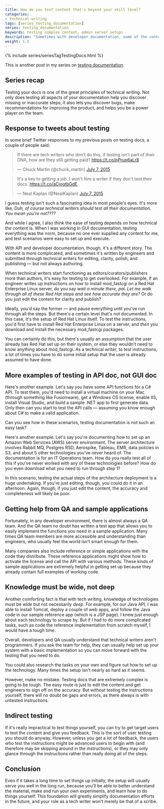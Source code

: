 ```yaml
---
title: How do you test content that's beyond your skill level?
categories:
- technical-writing
tags: [series_testing_documentation]
series: testing_documentation
keywords: testing complex content, admin server setups
description: "Sometimes with developer documentation, some of the content may be beyond your skill level to set up and test. In these cases, you can ask developers for help in setting up your system so that you can run the necessary tests. Alternatively, you can test the instructions with users and gather feedback indirectly."
weight: 1.5
---
```

{% include series/seriesTagTestingDocs.html %}

This is another post in my series on [testing documentation](https://idratherbewriting.com/2015/07/07/testing-your-instructions/). 

## Series recap
Testing your docs is one of the great principles of technical writing. Not only does testing all aspects of your documentation help you discover missing or inaccurate steps, it also lets you discover bugs, make recommendations for improving the product, and helps you be a power player on the team.

## Response to tweets about testing
In some brief Twitter responses to my previous posts on testing docs, a couple of people said:

<blockquote class="twitter-tweet" lang="en"><p lang="en" dir="ltr">If there are tech writers who don’t do this, if testing isn’t part of their DNA, how are they still getting paid? <a href="https://t.co/pPrup6aLr8">https://t.co/pPrup6aLr8</a></p>&mdash; Chuck Martin (@chuck_martin) <a href="https://twitter.com/chuck_martin/status/618569293538553857">July 7, 2015</a></blockquote>
<script async src="//platform.twitter.com/widgets.js" charset="utf-8"></script>

<blockquote class="twitter-tweet" lang="en"><p lang="en" dir="ltr">It&#39;s a key to getting a job. I won&#39;t hire a writer if they don&#39;t test their docs. <a href="https://t.co/aCjogtbGdE">https://t.co/aCjogtbGdE</a></p>&mdash; Neal Kaplan (@NealKaplan) <a href="https://twitter.com/NealKaplan/status/618524438150017024">July 7, 2015</a></blockquote>
<script async src="//platform.twitter.com/widgets.js" charset="utf-8"></script>

I guess testing isn't such a fascinating idea in most people's eyes. It's more like, *Duh, of course technical writers should test all their documentation. You mean you're not????*

And while I agree, I also think the ease of testing depends on how technical the content is. When I was working in GUI documentation, testing everything was the norm, because no one ever supplied any content for me, and test scenarios were easy to set up and execute.

With API and developer documentation, though, it's a different story. The content is more complicated, and sometimes it's written by engineers and submitted through technical writers for editing, clarity, polish, and publishing &mdash; but not always authoring. 

When technical writers start functioning as editors/curators/publishers more than authors, it's easy for testing to get overlooked. For example, if an engineer writes up instructions on how to install mod_fastcgi on a Red Hat Enterprise Linux server, do you say *wait a minute there, pal. Let me walk through all of these Red Hat steps and see how accurate they are?* Or do you just edit the content for clarity and publish? 

Ideally, you'd say the former &mdash; and pause everything until you've run through all the steps. But there's a certain level that's not documented. In this case, it's the setup of Red Hat Linux itself. To test the instructions, you'd first have to install Red Hat Enterprise Linux on a server, and *then* you download and install the necessary mod_fastcgi packages. 

You can certainly do this, but there's usually an assumption that the user already has Red Hat set up on their system, or else they wouldn't need to know anything about mod_fastcgi. As a technical writer, to test instructions, a lot of times you have to do some initial setup that the user is already assumed to have done.

## More examples of testing in API doc, not GUI doc

Here's another example. Let's say you have some API functions for a C# API. To test them, you'd need to install a virtual machine on your Mac (through something like Fusionware), get a Windows OS license, enable IIS, install Visual Studio, and build a sample .NET app to first generate data. Only then can you start to test the API calls &mdash; assuming you know enough about C# to make a valid application.

Can you see how in these scenarios, testing documentation is not such an easy task?

Here's another example. Let's say you're documenting how to set up an Amazon Web Services (AWS) server environment. The server architecture involves Rabbit MQ, Postgres RSD, Aerospike, Tableau, EMR, data policies in S3, and about 5 other technologies you've never heard of. The documentation is for an IT Operations team. How do you really test all of this if you've never worked with any of these technologies before? How do you even download what you need to run through step 1?

In this scenario, testing the actual steps of the architecture deployment is a huge undertaking. If you're just editing, though, you could do it in an afternoon. Again, though, if you just edit the content, the accuracy and completeness will likely be poor.

## Getting help from QA and sample applications
Fortunately, in any developer environment, there is almost always a QA team. And the QA team no doubt has written a test app that allows you to easily implement the functions you need in a sample application. Many times QA team members are more accessible and understanding than engineers, who usually feel the world isn't smart enough for them. 

Many companies also include reference or simple applications with the code they distribute. These reference applications might show how to activate the license and call the API with various methods. These kinds of sample applications are extremely helpful in getting set up because they already contain full examples of working code.

## Knowledge must be wide, not deep
Another comforting fact is that with tech writing, knowledge of technologies must be *wide* but not necessarily *deep*. For example, for our Java API, I was able to install Tomcat, deploy a couple of web apps, and follow the Java code in our sample reference app (which is a JSP page). I knew just enough about each technology to scrape by. But if I had to do more complicated tasks, such as code the reference implementation from scratch myself, I would have a tough time.

Overall, developers and QA usually understand that technical writers aren't programmers. If you ask the team for help, they can usually help set up your system with a basic implementation so you can move forward with the testing that you need to do. 

You could also research the tasks on your own and figure out how to set up the technology. Many times the setup isn't nearly as hard as it seems.

However, make no mistake. Testing docs that are extremely complex is going to be tough. The easy route is just to edit the content and get engineers to sign off on the accuracy. But without testing the instructions yourself, there will no doubt be gaps and errors, as there always is with untested instructions.

## Indirect testing
If it's really impractical to test things yourself, you can try to get target users to test the content and give you feedback. This is the sort of user testing you should do anyway. However, unless you get a lot of feedback, the users who test the instructions might be advanced users to begin with (and therefore may be skipping around in the instructions), or they may only glance through the instructions rather than really doing all of the steps.

## Conclusion
Even if it takes a long time to set things up initially, the setup will usually serve you well in the long run, because you'll be able to better understand the material, make and run your own experiments, and learn how to do things yourself. This foundation will greatly simplify documentation efforts in the future, and your role as a tech writer won't merely be that of a scribe. 